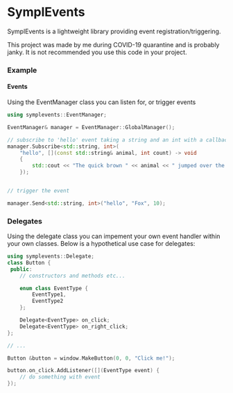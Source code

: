 # SymplEvents

SymplEvents is a lightweight library providing event registration/triggering.

This project was made by me during COVID-19 quarantine and is probably janky. It is not recommended you use this code in your project.

### Example

#### Events
Using the EventManager class you can listen for, or trigger events
```cpp
using symplevents::EventManager;

EventManager& manager = EventManager::GlobalManager();

// subscribe to 'hello' event taking a string and an int with a callback
manager.Subscribe<std::string, int>(
    "hello", [](const std::string& animal, int count) -> void
    {
        std::cout << "The quick brown " << animal << " jumped over the lazy dog " << count << " times" << std::endl;
    });


// trigger the event 

manager.Send<std::string, int>("hello", "Fox", 10);
```

### Delegates
Using the delegate class you can impement your own event handler within your own classes.
Below is a hypothetical use case for delegates:

```cpp
using symplevents::Delegate;
class Button {
 public:
    // constructors and methods etc...

    enum class EventType {
        EventType1,
        EventType2
	};

    Delegate<EventType> on_click;
    Delegate<EventType> on_right_click;
};

// ...

Button &button = window.MakeButton(0, 0, "Click me!");

button.on_click.AddListener([](EventType event) {
    // do something with event
});
```